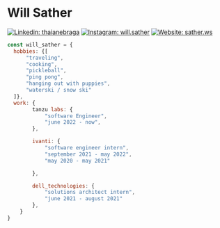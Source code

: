 # Will Sather

[![Linkedin: thaianebraga](https://img.shields.io/badge/LinkedIn-0077B5?style=for-the-badge&logo=linkedin&logoColor=white)](https://www.linkedin.com/in/willsather/)
[![Instagram: will.sather](https://img.shields.io/badge/Instagram-E4405F?style=for-the-badge&logo=instagram&logoColor=white)](https://www.instagram.com/will.sather/) 
[![Website: sather.ws](https://img.shields.io/badge/website-000000?style=for-the-badge)](https://sather.ws)

```javascript
const will_sather = {
  hobbies: {[
      "traveling",
      "cooking",
      "pickleball",
      "ping pong", 
      "hanging out with puppies",
      "waterski / snow ski"
  ]},
  work: {
        tanzu labs: {
            "software Engineer",
            "june 2022 - now",
        },

        ivanti: {
            "software engineer intern",
            "september 2021 - may 2022",            
            "may 2020 - may 2021"           

        },

        dell_technologies: { 
            "solutions architect intern",
            "june 2021 - august 2021"
        },
    }
}
```
